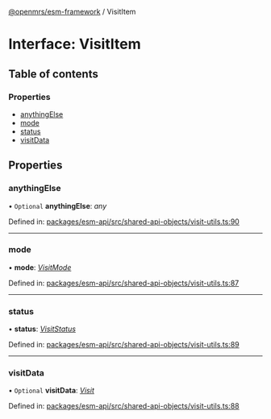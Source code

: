 [@openmrs/esm-framework](../API.md) / VisitItem

# Interface: VisitItem

## Table of contents

### Properties

- [anythingElse](visititem.md#anythingelse)
- [mode](visititem.md#mode)
- [status](visititem.md#status)
- [visitData](visititem.md#visitdata)

## Properties

### anythingElse

• `Optional` **anythingElse**: *any*

Defined in: [packages/esm-api/src/shared-api-objects/visit-utils.ts:90](https://github.com/openmrs/openmrs-esm-core/blob/master/packages/esm-api/src/shared-api-objects/visit-utils.ts#L90)

___

### mode

• **mode**: [*VisitMode*](../enums/visitmode.md)

Defined in: [packages/esm-api/src/shared-api-objects/visit-utils.ts:87](https://github.com/openmrs/openmrs-esm-core/blob/master/packages/esm-api/src/shared-api-objects/visit-utils.ts#L87)

___

### status

• **status**: [*VisitStatus*](../enums/visitstatus.md)

Defined in: [packages/esm-api/src/shared-api-objects/visit-utils.ts:89](https://github.com/openmrs/openmrs-esm-core/blob/master/packages/esm-api/src/shared-api-objects/visit-utils.ts#L89)

___

### visitData

• `Optional` **visitData**: [*Visit*](visit.md)

Defined in: [packages/esm-api/src/shared-api-objects/visit-utils.ts:88](https://github.com/openmrs/openmrs-esm-core/blob/master/packages/esm-api/src/shared-api-objects/visit-utils.ts#L88)
